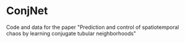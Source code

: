 # ConjNet
Code and data for the paper "Prediction and control of spatiotemporal chaos by learning conjugate tubular neighborhoods"
